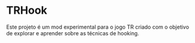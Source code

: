 # TRHook
Este projeto é um mod experimental para o jogo TR criado com o objetivo de explorar e aprender sobre as técnicas de hooking.
